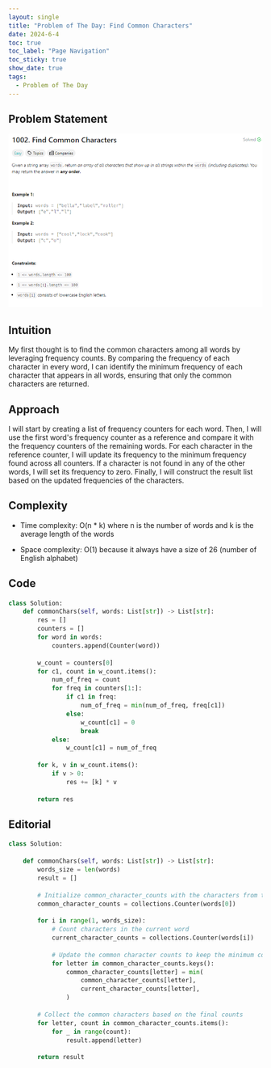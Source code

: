 ```yaml
---
layout: single
title: "Problem of The Day: Find Common Characters"
date: 2024-6-4
toc: true
toc_label: "Page Navigation"
toc_sticky: true
show_date: true
tags:
  - Problem of The Day
---
```


## Problem Statement

![prob-1002](/assets/images/2024-06-04_21-20-10-prob-1002.png)

## Intuition

My first thought is to find the common characters among all words by leveraging frequency counts. By comparing the frequency of each character in every word, I can identify the minimum frequency of each character that appears in all words, ensuring that only the common characters are returned.

## Approach

I will start by creating a list of frequency counters for each word. Then, I will use the first word's frequency counter as a reference and compare it with the frequency counters of the remaining words. For each character in the reference counter, I will update its frequency to the minimum frequency found across all counters. If a character is not found in any of the other words, I will set its frequency to zero. Finally, I will construct the result list based on the updated frequencies of the characters.

## Complexity

- Time complexity:
  O(n \* k) where n is the number of words and k is the average length of the words

- Space complexity:
  O(1) because it always have a size of 26 (number of English alphabet)

## Code

```python
class Solution:
    def commonChars(self, words: List[str]) -> List[str]:
        res = []
        counters = []
        for word in words:
            counters.append(Counter(word))

        w_count = counters[0]
        for c1, count in w_count.items():
            num_of_freq = count
            for freq in counters[1:]:
                if c1 in freq:
                    num_of_freq = min(num_of_freq, freq[c1])
                else:
                    w_count[c1] = 0
                    break
            else:
                w_count[c1] = num_of_freq

        for k, v in w_count.items():
            if v > 0:
                res += [k] * v

        return res

```

## Editorial

```python
class Solution:

    def commonChars(self, words: List[str]) -> List[str]:
        words_size = len(words)
        result = []

        # Initialize common_character_counts with the characters from the first word
        common_character_counts = collections.Counter(words[0])

        for i in range(1, words_size):
            # Count characters in the current word
            current_character_counts = collections.Counter(words[i])

            # Update the common character counts to keep the minimum counts
            for letter in common_character_counts.keys():
                common_character_counts[letter] = min(
                    common_character_counts[letter],
                    current_character_counts[letter],
                )

        # Collect the common characters based on the final counts
        for letter, count in common_character_counts.items():
            for _ in range(count):
                result.append(letter)

        return result
```
